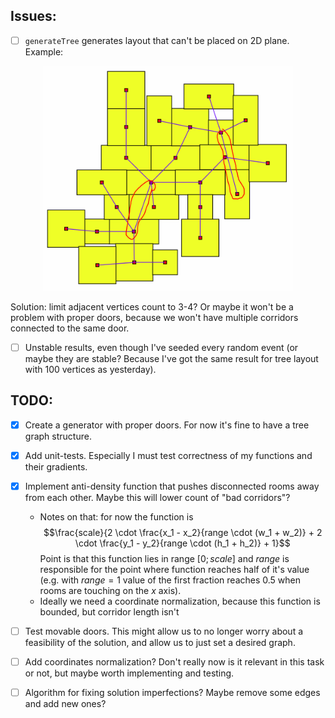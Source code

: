 ## Issues:
- [ ] `generateTree` generates layout that can't be placed on 2D plane. Example:
<p align="center">
<img src="images/tree_25_problem.png" alt="drawing" width="400"/>
</p>
Solution: limit adjacent vertices count to 3-4? Or maybe it won't be a problem with proper doors, because we won't have multiple corridors connected to the same door.

- [ ] Unstable results, even though I've seeded every random event (or maybe they are stable? Because I've got the same result for tree layout with 100 vertices as yesterday).

## TODO:
- [x] Create a generator with proper doors. For now it's fine to have a tree graph structure.
- [x] Add unit-tests. Especially I must test correctness of my functions and their gradients.
- [x] Implement anti-density function that pushes disconnected rooms away from each other. Maybe this will lower count of "bad corridors"?
  * Notes on that: for now the function is $$\frac{scale}{2 \cdot \frac{x_1 - x_2}{range \cdot (w_1 + w_2)} + 2 \cdot \frac{y_1 - y_2}{range \cdot (h_1 + h_2)} + 1}$$ Point is that this function lies in range $[0; scale]$ and $range$ is responsible for the point where function reaches half of it's value (e.g. with $range = 1$ value of the first fraction reaches $0.5$ when rooms are touching on the $x$ axis).
  * Ideally we need a coordinate normalization, because this function is bounded, but corridor length isn't
- [ ] Test movable doors. This might allow us to no longer worry about a feasibility of the solution, and allow us to just set a desired graph.
- [ ] Add coordinates normalization? Don't really now is it relevant in this task or not, but maybe worth implementing and testing.
- [ ] Algorithm for fixing solution imperfections? Maybe remove some edges and add new ones?

